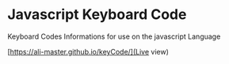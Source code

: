 # Javascript Keyboard Code
Keyboard Codes Informations for use on the javascript Language

[https://ali-master.github.io/keyCode/](Live view)
